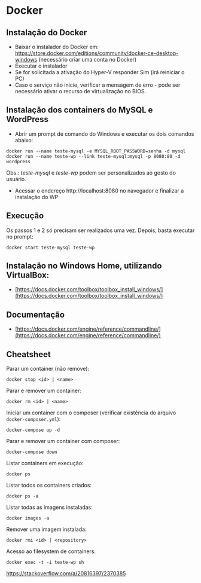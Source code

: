 # Docker

## Instalação do Docker

+ Baixar o instalador do Docker em: https://store.docker.com/editions/community/docker-ce-desktop-windows
(necessário criar uma conta no Docker)
+ Executar o instalador
+ Se for solicitada a ativação do Hyper-V responder Sim (irá reiniciar o PC)
+ Caso o serviço não inicie, verificar a mensagem de erro - pode ser necessário ativar o recurso de virtualização no BIOS.

## Instalação dos containers do MySQL e WordPress

+ Abrir um prompt de comando do Windows e executar os dois comandos abaixo:

```
docker run --name teste-mysql -e MYSQL_ROOT_PASSWORD=senha -d mysql
docker run --name teste-wp --link teste-mysql:mysql -p 8080:80 -d wordpress
```

Obs.: *teste-mysql* e *teste-wp* podem ser personalizados ao gosto do usuário.

+ Acessar o endereço http://localhost:8080 no navegador e finalizar a instalação do WP

## Execução

Os passos 1 e 2 só precisam ser realizados uma vez. Depois, basta executar no prompt:

`docker start teste-mysql teste-wp`

## Instalação no Windows Home, utilizando VirtualBox:

+ [https://docs.docker.com/toolbox/toolbox_install_windows/](https://docs.docker.com/toolbox/toolbox_install_windows/)

## Documentação

+ [https://docs.docker.com/engine/reference/commandline/](https://docs.docker.com/engine/reference/commandline/)

## Cheatsheet

Parar um container (não remove):
```
docker stop <id> | <name>
```

Parar e remover um container:
```
docker rm <id> | <name>
```

Iniciar um container com o composer (verificar existência do arquivo `docker-composer.yml`):
```
docker-compose up -d
```

Parar e remover um container com composer:
```
docker-compose down
```

Listar containers em execução:
```
docker ps
```

Listar todos os containers criados:
```
docker ps -a
```

Listar todas as imagens instaladas:
```
docker images -a
```

Remover uma imagem instalada:
```
docker rmi <id> | <repository>
```

Acesso ao filesystem de containers:
```
docker exec -t -i teste-wp sh
```

https://stackoverflow.com/a/20816397/2370385
